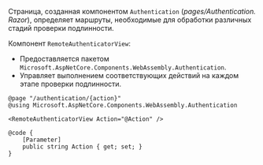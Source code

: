 Страница, созданная компонентом `Authentication` (*pages/Authentication. Razor*), определяет маршруты, необходимые для обработки различных стадий проверки подлинности.

Компонент `RemoteAuthenticatorView`:

* Предоставляется пакетом `Microsoft.AspNetCore.Components.WebAssembly.Authentication`.
* Управляет выполнением соответствующих действий на каждом этапе проверки подлинности.

```razor
@page "/authentication/{action}"
@using Microsoft.AspNetCore.Components.WebAssembly.Authentication

<RemoteAuthenticatorView Action="@Action" />

@code {
    [Parameter]
    public string Action { get; set; }
}
```
